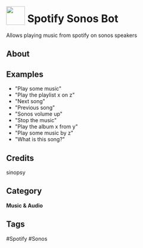 # <img src="https://raw.githack.com/FortAwesome/Font-Awesome/master/svgs/solid/anchor.svg" card_color="#40DBB0" width="50" height="50" style="vertical-align:bottom"/> Spotify Sonos Bot
Allows playing music from spotify on sonos speakers

## About


## Examples
* "Play some music"
* "Play the playlist x on z"
* "Next song"
* "Previous song"
* "Sonos volume up"
* "Stop the music"
* "Play the album x from y"
* "Play some music by z"
* "What is this song?"

## Credits
sinopsy

## Category
**Music & Audio**

## Tags
#Spotify
#Sonos


